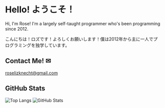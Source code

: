 <!--
**YeahImRose/YeahImRose** is a ✨ _special_ ✨ repository because its `README.md` (this file) appears on your GitHub profile.

Here are some ideas to get you started:

- 🔭 I’m currently working on ...
- 🌱 I’m currently learning ...
- 👯 I’m looking to collaborate on ...
- 🤔 I’m looking for help with ...
- 💬 Ask me about ...
- 📫 How to reach me: ...
- 😄 Pronouns: ...
- ⚡ Fun fact: ...
-->

# Hello! ようこそ！
Hi, I'm Rose! I'm a largely self-taught programmer who's been programming since 2012.

こんにちは！ロズです！よろしくお願いします！僕は2012年から主に一人でプログラミングを独学しています。

## Contact Me! ✉
<roselizknecht@gmail.com>

## GitHub Stats
![Top Langs](https://github-readme-stats.vercel.app/api/top-langs/?username=yeahimrose&layout=donut&size_weight=0.2&count_weight=0.85&langs_count=5&theme=radical&hide_border=true&hide=cmake,makefile,c)
![GitHub Stats](https://github-readme-stats.vercel.app/api?username=yeahimrose&hide_rank=true&show_icons=true&theme=radical&hide_border=true)
